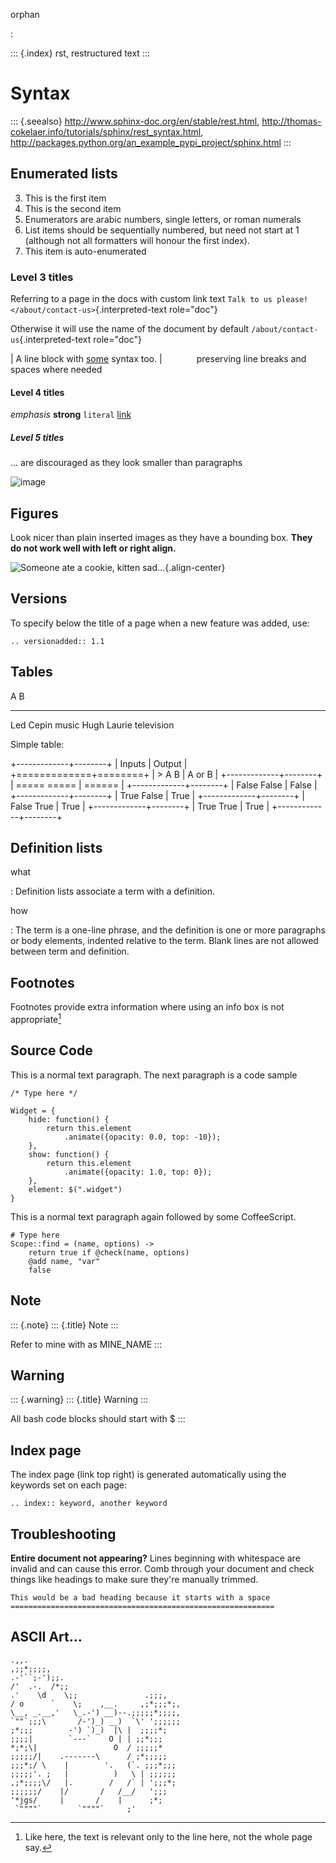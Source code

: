 orphan

:   

::: {.index}
rst, restructured text
:::

Syntax
======

::: {.seealso}
<http://www.sphinx-doc.org/en/stable/rest.html>,
<http://thomas-cokelaer.info/tutorials/sphinx/rest_syntax.html>,
<http://packages.python.org/an_example_pypi_project/sphinx.html>
:::

Enumerated lists
----------------

3.  This is the first item
4.  This is the second item
5.  Enumerators are arabic numbers, single letters, or roman numerals
6.  List items should be sequentially numbered, but need not start at 1
    (although not all formatters will honour the first index).
7.  This item is auto-enumerated

### Level 3 titles

Referring to a page in the docs with custom link text
`Talk to us please! </about/contact-us>`{.interpreted-text role="doc"}

Otherwise it will use the name of the document by default
`/about/contact-us`{.interpreted-text role="doc"}

| A line block with [some](http://) syntax too.
|              preserving line breaks and spaces where needed

#### Level 4 titles

*emphasis* **strong** `literal` [link](http://)

##### Level 5 titles

\... are discouraged as they look smaller than paragraphs

![image](http://docutils.sourceforge.net/docs/user/rst/images/ball1.gif)

Figures
-------

Look nicer than plain inserted images as they have a bounding box.
**They do not work well with left or right align.**

![Someone ate a cookie, kitten
sad\...](http://zckimg.com/squidoo/lolcat/eated-cookie-lolcat.jpg){.align-center}

Versions
--------

To specify below the title of a page when a new feature was added, use:

``` {.rst}
.. versionadded:: 1.1
```

Tables
------

  A             B
  ------------- ------------
  Led Cepin     music
  Hugh Laurie   television

Simple table:

+-------------+--------+
| Inputs      | Output |
+=============+========+
| > A B       | A or B |
+-------------+--------+
| ===== ===== | ====== |
+-------------+--------+
| False False | False  |
+-------------+--------+
| True False  | True   |
+-------------+--------+
| False True  | True   |
+-------------+--------+
| True True   | True   |
+-------------+--------+

Definition lists
----------------

what

:   Definition lists associate a term with a definition.

how

:   The term is a one-line phrase, and the definition is one or more
    paragraphs or body elements, indented relative to the term. Blank
    lines are not allowed between term and definition.

Footnotes
---------

Footnotes provide extra information where using an info box is not
appropriate[^1]

Source Code
-----------

This is a normal text paragraph. The next paragraph is a code sample

``` {.javascript}
/* Type here */

Widget = {
    hide: function() {
        return this.element
            .animate({opacity: 0.0, top: -10});
    },
    show: function() {
        return this.element
            .animate({opacity: 1.0, top: 0});
    },
    element: $(".widget")
}
```

This is a normal text paragraph again followed by some CoffeeScript.

``` {.coffeescript}
# Type here 
Scope::find = (name, options) ->
    return true if @check(name, options)
    @add name, "var"
    false
```

Note
----

::: {.note}
::: {.title}
Note
:::

Refer to mine with as MINE_NAME
:::

Warning
-------

::: {.warning}
::: {.title}
Warning
:::

All bash code blocks should start with \$
:::

Index page
----------

The index page (link top right) is generated automatically using the
keywords set on each page:

``` {.rst}
.. index:: keyword, another keyword
```

Troubleshooting
---------------

**Entire document not appearing?** Lines beginning with whitespace are
invalid and can cause this error. Comb through your document and check
things like headings to make sure they\'re manually trimmed.

``` {.guess}
This would be a bad heading because it starts with a space
===========================================================
```

ASCII Art\...
-------------

    .,,.
    ,;;*;;;;,
    .-'``;-');;.
    /'  .-.  /*;;
    .'    \d    \;;               .;;;,
    / o      `    \;    ,__.     ,;*;;;*;,
    \__, _.__,'   \_.-') __)--.;;;;;*;;;;,
    `""`;;;\       /-')_) __)  `\' ';;;;;;
    ;*;;;        -') `)_)  |\ |  ;;;;*;
    ;;;;|        `---`    O | | ;;*;;;
    *;*;\|                 O  / ;;;;;*
    ;;;;;/|    .-------\      / ;*;;;;;
    ;;;*;/ \    |        '.   (`. ;;;*;;;
    ;;;;;'. ;   |          )   \ | ;;;;;;
    ,;*;;;;\/   |.        /   /` | ';;;*;
    ;;;;;;/    |/       /   /__/   ';;;
    '*jgs/     |       /    |      ;*;
     `""""`        `""""`     ;'

[^1]: Like here, the text is relevant only to the line here, not the
    whole page say.
